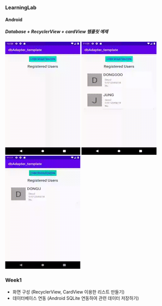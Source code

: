 ### LearningLab

#### Android

##### Database + RecyclerView + cardView 템플릿 예제

<p float="left">
  <img src="/device-2020-07-01-225911.gif" alt="device-2020-07-01-225911" width="240" height="360" />
  <img src="/2.gif" alt="device-2020-07-01-225911" width="240" height="360" />
  <img src="/3.gif" alt="device-2020-07-01-225911" width="240" height="360" />
 </p>

### Week1

- 화면 구성 (RecyclerView, CardView 이용한 리스트 만들기)
- 데이터베이스 연동 (Android SQLite 연동하여 관련 데이터 저장하기)

